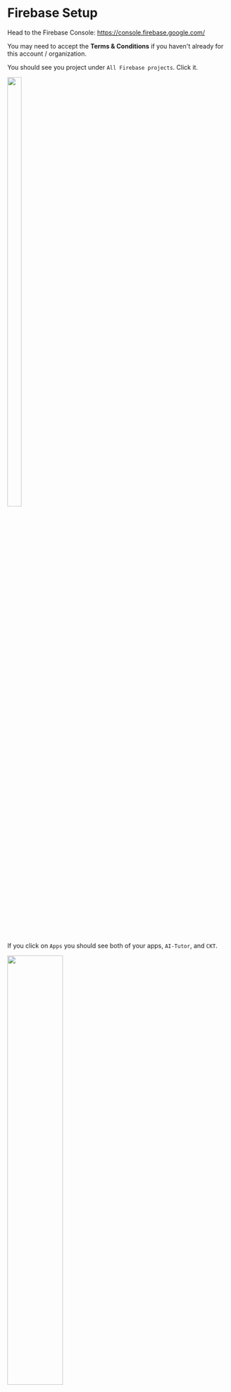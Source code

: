 # Firebase Setup

Head to the Firebase Console: https://console.firebase.google.com/

You may need to accept the __Terms & Conditions__ if you haven't already for this account / organization.

You should see you project under `All Firebase projects`. Click it.

<img src="static/images/all_firebase_projects.png" width=25% height=50%>

If you click on `Apps` you should see both of your apps, `AI-Tutor`, and `CKT`.

<img src="static/images/both_apps.png" width=50% height=50%>

Checkout this repo if you haven't:

```bash
git clone git@github.com:GPS-Solutions/ailearning-frontend.git
```

Run the following:

```bash
git fetch --all --tags
git checkout
```

### Prepare Firebase Apps

Next click on __Build__ and __Hosting__ in the left navigation menu.

<img src="static/images/firebase_build_hosting.png" width=35%>

Click __Get Started__

<img src="static/images/firebase_get_started.png" width=35%>

Click __Next__, then __Next__, then __Continue to Console__

<img src="static/images/firebase_continue_to_console.png" width=50%>

Click __Add custom domain__

<img src="static/images/firebase_add_custom_domain.png" width=50%>

Use the exact output of the `web_app_domain` and enter the following:

<img src="static/images/custom_subdomain.png" width=50%>

Follow the instructions to verify domain ownership and setup a DNS record.

<img src="static/images/dns_record.png" width=50%>

Validate the DNS record is created:

```bash
nslookup YOUR_WEB_APP_DOMAIN
```

<img src="static/images/hostname_lookup.png" width=50%>

You will see the status of your custom domain change from `needs setup` to `pending`. This can take up to 24 hours for Firebase to provision certificates and start serving on your custom domain name.

Next, you'll need to click **Add another site** to setup the CKT site. This may be at the top or the bottom of the page.

<img src="static/images/add_another_site.png" width=80%>

For the site id, use the terraform output `ckt_app_domain` minus the original domain. In our case it will look like this:

<img src="static/images/add_ckt_site.png" width=50%>

For this site click **View** and **Add custom domain** like the previous example, but in this case use the full name from `ckt_app_domain` and create a DNS record as instructed.

<img src="static/images/ckt_dns_record.png" width=50%>

### Backend API DNS Record

In addition to these 2 DNS records for the Firebase apps, you'll also need to create a DNS record for the backend API hosted on GKE. You'll need to create a DNS A record from the following 2 Terraform variables:

* `api_domain`
* `ingress_ip_address`

It will look something like this:

<img src="static/images/api_dns_record.png" width=80%>

### Firebase Authentication

Click on **Build** then **Authentication** in the Firebase Console

Click **Get Started**. Click **Sign-in method** and select **Google** and click **Enable**. Insert your project ID and your email or an IT admin's email. Click **Save**.

<img src="static/images/google_auth_method.png" width=80%>

<img src="static/images/google_sign_in.png" width=60%>

You'll also need to add both your custom domain to **Authorized Domains**. Click on **Settings** then **Authorized Domains**. Use the full terraform output of the `web_app_domain` and `ckt_app_domain` variables.

<img src="static/images/firebase_auth.png" width=80%>

### Summary
In this section you did the following:
- Configured Firebase hosting for custom domains
- Created and configured DNS Records
- Setup Firebase Authentication

## Firebase Deploy

Before we can Deploy the AI-Tutor and the CKT, you need to build a Firebase Cloud Build container to then be used by subsequent deployment jobs. The original instructions are [here](https://cloud.google.com/build/docs/deploying-builds/deploy-firebase#using_the_firebase_community_builder) but copied for your convenience:

```bash
# in a new temporary directory
git clone https://github.com/GoogleCloudPlatform/cloud-builders-community.git
cd cloud-builders-community/firebase

gcloud builds submit .

cd ../..
rm -rf cloud-builders-community/
```

Make sure [the job completes](https://console.cloud.google.com/cloud-build/builds).

Now you're ready to deploy both AI-Tutor and the CKT.

Go to the **Cloud Build Triggers** page of your project. It should look something like this:

<img src="static/images/cloud_build_triggers.png" width=80%>

Click **MANAGE REPOSITORIES** to confirm if the WebApp to Github is setup properly. You may need to click **Reconnect**. You may also need to click **CONNECT REPOSITORY** if this is the same time using the Github to Cloud Build WebApp. See [here](https://cloud.google.com/build/docs/automating-builds/github/connect-repo-github) on how to connect the repositories.

<img src="static/images/manage_repositories.png" width=80%>

<img src="static/images/reconnect_repositories.png" width=60%>

First click **Run** on the **ai-tutor** trigger. Enter the latest version of the app you want to deploy and click **Run**. Then monitor the build job.

<img src="static/images/execute_cloud_build.png" width=60%>

When this job is done, do the same for ckt.

When these are deployed, you should see both sites deployed in the Firebase console in the **Hosting** section:

<img src="static/images/sites_deployed.png" width=80%>

Try both links, including the custom DNS records, to confirm they are both successfully deployed.

Make sure you can login to both tools with a whitelisted email account.
